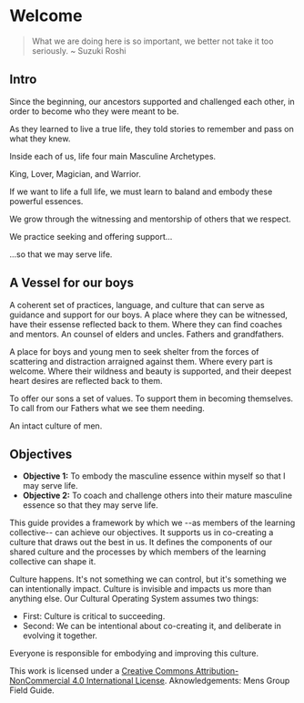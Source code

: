 # Welcome

> What we are doing here is so important, we better not take it too seriously. ~ Suzuki Roshi

## Intro

Since the beginning, our ancestors supported and challenged each other, in order to become who they were meant to be. 

As they learned to live a true life, they told stories to remember and pass on what they knew. 

Inside each of us, life four main Masculine Archetypes. 

King, Lover, Magician, and Warrior. 

If we want to life a full life, we must learn to baland and embody these powerful essences. 

We grow through the witnessing and mentorship of others that we respect. 

We practice seeking and offering support...

...so that we may serve life. 

## A Vessel for our boys

A coherent set of practices, language, and culture that can serve as guidance and support for our boys. 
A place where they can be witnessed, have their essense reflected back to them. Where they can find coaches and mentors. 
An counsel of elders and uncles. Fathers and grandfathers. 

A place for boys and young men to seek shelter from the forces of scattering and distraction arraigned against them. 
Where every part is welcome. Where their wildness and beauty is supported, and their deepest heart desires are reflected back to them. 

To offer our sons a set of values. 
To support them in becoming themselves. 
To call from our Fathers what we see them needing.

An intact culture of men. 

## Objectives

* **Objective 1:** To embody the masculine essence within myself so that I may serve life. 
* **Objective 2:** To coach and challenge others into their mature masculine essence so that they may serve life. 


This guide provides a framework by which we --as members of the learning collective-- can achieve our objectives. It supports us in co-creating a culture that draws out the best in us. It defines the components of our shared culture and the processes by which members of the learning collective can shape it.

Culture happens. It's not something we can control, but it's something we can intentionally impact. Culture is invisible and impacts us more than anything else. Our Cultural Operating System assumes two things:

* First: Culture is critical to succeeding.
* Second: We can be intentional about co-creating it, and deliberate in evolving it together.

Everyone is responsible for embodying and improving this culture.


This work is licensed under a [Creative Commons Attribution-NonCommercial 4.0 International License](http://creativecommons.org/licenses/by-nc/4.0/).
Aknowledgements: Mens Group Field Guide. 

